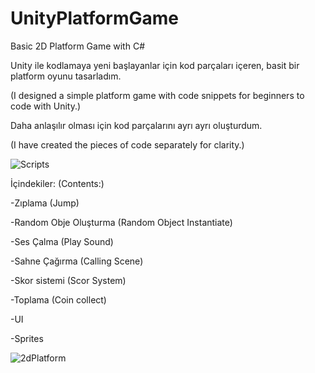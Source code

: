 # UnityPlatformGame
Basic 2D Platform Game with C#

Unity ile kodlamaya yeni başlayanlar için kod parçaları içeren,  basit bir platform oyunu tasarladım.

(I designed a simple platform game with code snippets for beginners to code with Unity.)

Daha anlaşılır olması için kod parçalarını ayrı ayrı oluşturdum.

(I have created the pieces of code separately for clarity.)


![Scripts](https://user-images.githubusercontent.com/56815816/110939552-a68add80-8346-11eb-8599-c57bf41075ae.png)


İçindekiler: (Contents:)

-Zıplama (Jump)

-Random Obje Oluşturma (Random Object Instantiate)

-Ses Çalma (Play Sound)

-Sahne Çağırma (Calling Scene)

-Skor sistemi (Scor System)

-Toplama (Coin collect)

-UI

-Sprites

![2dPlatform](https://user-images.githubusercontent.com/56815816/110940107-6ed06580-8347-11eb-8627-78b6c19542c0.gif)

